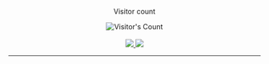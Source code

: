 <div align="center"> 
  <p>Visitor count</p>
  <img src="https://profile-counter.glitch.me/{USERNAME}/count.svg" alt="Visitor's Count" />
</div>

<br>

<div align="center">
  <a href="talibabtou@gmail.com">
    <img src="https://img.shields.io/badge/Gmail-333333?style=for-the-badge&logo=gmail&logoColor=red" />
  </a>
  <a href="https://linkedin.com/in/talibabtou" target="_blank">
    <img src="https://img.shields.io/badge/LinkedIn-0077B5?style=for-the-badge&logo=linkedin&logoColor=white" target="_blank"/>
  </a>
  <a href="https://x.com/talibabtou" target="_blank">
    <object src="https://img.shields.io/twitter/follow/-talibabtou?style=for-the-badge&logo=X&logoColor=white&label=@talibabtou&labelColor=black&color=black" target="_blank" />
  </a> 
</div>

<hr>
